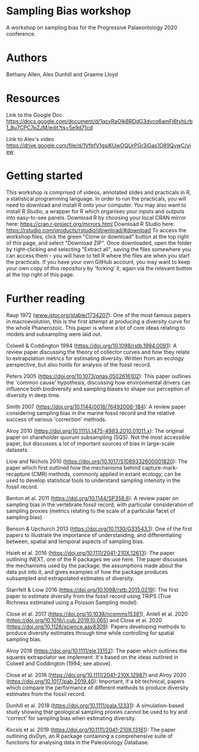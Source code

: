 # Sampling Bias workshop
A workshop on sampling bias for the Progressive Palaeontology 2020 conference.

# Authors
Bethany Allen, Alex Dunhill and Graeme Lloyd

# Resources
Link to the Google Doc
https://docs.google.com/document/d/1qcvRaOIkBRDdG3dvco6amFj6tyhLrb1_8u7CPC7pZJM/edit?ts=5e9d71cd

Link to Alex's video
https://drive.google.com/file/d/1VfbfV1gsiKUwOQUrPGr3iGas1O89QvwC/view

# Getting started
This workshop is comprised of videos, annotated slides and practicals in R, a statistical programming language. In order to run the practicals, you will need to download and install R onto your computer. You may also want to install R Studio, a wrapper for R which organises your inputs and outputs into easy-to-see panels.
Download R by choosing your local CRAN mirror here: https://cran.r-project.org/mirrors.html
Download R Studio here: https://rstudio.com/products/rstudio/download/#download
To access the workshop files, click the green "Clone or download" button at the top right of this page, and select "Download ZIP". Once downloaded, open the folder by right-clicking and selecting "Extract all", saving the files somewhere you can access them - you will have to tell R where the files are when you start the practicals.
If you have your own GitHub account, you may want to keep your own copy of this repository by 'forking' it, again via the relevant button at the top right of this page.

# Further reading
Raup 1972 (www.jstor.org/stable/1734207): One of the most famous papers in macroevolution, this is the first attempt at producing a diversity curve for the whole Phanerozoic. This paper is where a lot of core ideas relating to models and subsampling were laid out.

Colwell & Coddington 1994 (https://doi.org/10.1098/rstb.1994.0091): A review paper discussing the theory of collector curves and how they relate to extrapolation metrics for estimating diversity. Written from an ecology perspective, but also holds for analysis of the fossil record.

Peters 2005 (https://doi.org/10.1073/pnas.0502616102): This paper outlines the 'common cause' hypothesis, discussing how environmental drivers can influence both biodiversity and sampling biases to shape our perception of diversity in deep time.

Smith 2007 (https://doi.org/10.1144/0016/76492006-184): A review paper considering sampling bias in the marine fossil record and the relative success of various 'correction' methods.

Alroy 2010 (https://doi.org/10.1111/j.1475-4983.2010.01011.x): The original paper on shareholder quorum subsampling (SQS). Not the most accessible paper, but discusses a lot of important sources of bias in large-scale datasets.

Liow and Nichols 2010 (https://doi.org/10.1017/S1089332600001820): The paper which first outlined how the mechanisms behind capture-mark-recapture (CMR) methods, commonly applied in extant ecology, can be used to develop statistical tools to understand sampling intensity in the fossil record.

Benton et al. 2011 (https://doi.org/10.1144/SP358.6): A review paper on sampling bias in the vertebrate fossil record, with particular consideration of sampling proxies (metrics relating to the scale of a particular facet of sampling bias).

Benson & Upchurch 2013 (https://doi.org/10.1130/G33543.1): One of the first papers to illustrate the importance of understanding, and differentiating between, spatial and temporal aspects of sampling bias.

Hsieh et al. 2016 (https://doi.org/10.1111/2041-210X.12613): The paper outlining iNEXT, one of the R packages we use here. The paper discusses the mechanisms used by the package, the assumptions made about the data put into it, and gives examples of how the package produces subsampled and extrapolated estimates of diversity.

Starrfelt & Liow 2016 (https://doi.org/10.1098/rstb.2015.0219): The first paper to estimate diversity from the fossil record using TRiPS (True Richness estimated using a Poisson Sampling model).

Close et al. 2017 (https://doi.org/10.1038/ncomms15381), Antell et al. 2020 (https://doi.org/10.1016/j.cub.2019.10.065) and Close et al. 2020 (https://doi.org/10.1126/science.aay8309): Papers developing methods to produce diversity estimates through time while controlling for spatial sampling bias.

Alroy 2018 (https://doi.org/10.1111/ele.13152): The paper which outlines the squares extrapolator we implement. It's based on the ideas outlined in Colwell and Coddington (1994; see above).

Close et al. 2018 (https://doi.org/10.1111/2041-210X.12987) and Alroy 2020 (https://doi.org/10.1017/pab.2019.40): Important, if a bit technical, papers which compare the performance of different methods to produce diversity estimates from the fossil record.

Dunhill et al. 2018 (https://doi.org/10.1111/pala.12331): A simulation-based study showing that geological sampling proxies cannot be used to try and 'correct' for sampling bias when estimating diversity.

Kocsis et al. 2019 (https://doi.org/10.1111/2041-210X.13161): The paper outlining divDyn, an R package containing a comprehensive suite of functions for analysing data in the Paleobiology Database.
